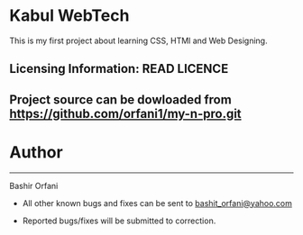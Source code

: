 # Kabul WebTech
This is my first project about learning CSS, HTMl and Web Designing.

## Licensing Information: READ LICENCE

Project source can be dowloaded from https://github.com/orfani1/my-n-pro.git
----

# Author
-------
Bashir Orfani

- All other known bugs and fixes can be sent to bashit_orfani@yahoo.com

- Reported bugs/fixes will be submitted to correction.


